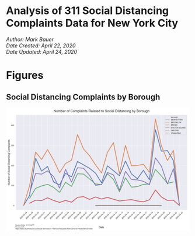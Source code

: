 # Analysis of 311 Social Distancing Complaints Data for New York City

*Author: Mark Bauer*  
*Date Created: April 22, 2020*  
*Date Updated: April 24, 2020*  

# Figures

## Social Distancing Complaints by Borough

![311-social-distancing-borough](figures/timeseries_by_borough.png)